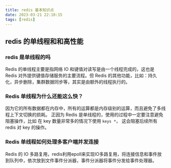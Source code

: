 ```yaml
---
title: redis 基本知识点
date: 2023-03-21 22:10:15
tags: [redis]
---
```


## redis 的单线程和和高性能

### redis 是单线程的吗
Redis 的单线程主要是指网络 IO 和键值对读写是由一个线程完成的，这也是 Redis 对外提供键值存储服务的主要流程。但 Redis 的其他功能，比如：持久化，异步删除，集群数据同步等，其实是由额外的线程执行的。

### Redis 单线程为什么还能这么快？

因为它的所有数据都在内存中，所有的运算都是内存级别的运算，而且避免了多线程上下文切换的损耗。
正因为 Redis 是单线程的，使用的过程中一定要注意避免阻塞操作，比如 在 key 数量非常多的情况下使用 `keys *`， 这会阻塞后续所有 redis 对 key 的操作。

### Redis 单线程如何处理多客户端并发连接

Redis 的 IO 多路复用，redis利用epoll来实现IO多路复用，将连接信息和事件放到队列中，依次放到文件事件分派器，事件分派器将事件分发给事件处理器。
